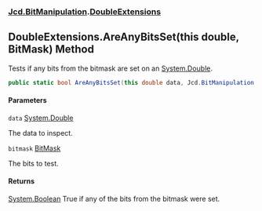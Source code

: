 ### [Jcd.BitManipulation](Jcd.BitManipulation.md 'Jcd.BitManipulation').[DoubleExtensions](Jcd.BitManipulation.DoubleExtensions.md 'Jcd.BitManipulation.DoubleExtensions')

## DoubleExtensions.AreAnyBitsSet(this double, BitMask) Method

Tests if any bits from the bitmask are set on
an [System.Double](https://docs.microsoft.com/en-us/dotnet/api/System.Double 'System.Double').

```csharp
public static bool AreAnyBitsSet(this double data, Jcd.BitManipulation.BitMask bitmask);
```

#### Parameters

<a name='Jcd.BitManipulation.DoubleExtensions.AreAnyBitsSet(thisdouble,Jcd.BitManipulation.BitMask).data'></a>

`data` [System.Double](https://docs.microsoft.com/en-us/dotnet/api/System.Double 'System.Double')

The data to inspect.

<a name='Jcd.BitManipulation.DoubleExtensions.AreAnyBitsSet(thisdouble,Jcd.BitManipulation.BitMask).bitmask'></a>

`bitmask` [BitMask](Jcd.BitManipulation.BitMask.md 'Jcd.BitManipulation.BitMask')

The bits to test.

#### Returns

[System.Boolean](https://docs.microsoft.com/en-us/dotnet/api/System.Boolean 'System.Boolean')
True if any of the bits from the bitmask were set.